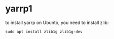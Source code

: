# yarrp1

to install yarrp on Ubunto, you need to install zlib:

```
sudo apt install zlib1g zlib1g-dev
```

